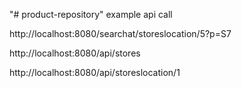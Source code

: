 "# product-repository" 
example api call 

http://localhost:8080/searchat/storeslocation/5?p=S7

http://localhost:8080/api/stores

http://localhost:8080/api/storeslocation/1
